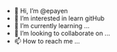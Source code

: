 - 👋 Hi, I’m @epayen
- 👀 I’m interested in learn gitHub
- 🌱 I’m currently learning ...
- 💞️ I’m looking to collaborate on ...
- 📫 How to reach me ...

<!---
epayen/epayen is a ✨ special ✨ repository because its `README.md` (this file) appears on your GitHub profile.
You can click the Preview link to take a look at your changes.
--->
